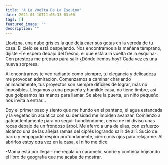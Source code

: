 ```yaml
---
title: "A La Vuelta De La Esquina"
date: 2021-01-10T11:05:33-03:00
tags: []
featured_image: ""
description: ""
---
```

Llovizna, una nube gris es la que deja caer sus gotas en la vereda de tu casa. El cielo se está despejando. Nos encontramos a la mañana temprano, dijiste -Te espero debajo del fresno, el que está a la vuelta de la esquina-. Con presteza me preparo para salir ¿Dónde iremos hoy? Cada vez es una nueva sorpresa.

Al encontrarnos te veo radiante como siempre, tu elegancia y delicadeza me provocan admiración. Comenzamos a caminar charlando animadamente, tus proyectos son siempre difíciles de lograr, más no imposibles. Llegamos a una pequeña y humilde casa, no tiene timbre, así que golpeamos las manos para llamar. Se abre la puerta, un niño pequeño nos invita a entrar…

Doy el primer paso y siento que me hundo en el pantano, el agua estancada y la vegetación acuática con su densidad me impiden avanzar. Comienzo a gatear lentamente para no seguir hundiéndome, cerca de mí diviso unas rocas debajo de un frondoso árbol. Me aferro a una de ellas, con esfuerzo alcanzo una de las añejas ramas del ciprés logrando salir de allí. Sucio de barro y empapado respiro profundamente, cierro mis ojos para relajarme. Al abrirlos estoy otra vez en la casa, el niño me dice

-Mamá está por llegar- me regala un caramelo, sonríe y continúa hojeando el libro de geografía que me acaba de mostrar.